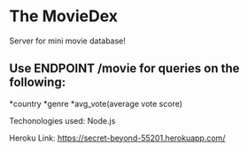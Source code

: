 # The MovieDex

Server for mini movie database!

## Use ENDPOINT /movie for queries on the following:
*country
*genre
*avg_vote(average vote score)

Techonologies used:
Node.js

Heroku Link:
https://secret-beyond-55201.herokuapp.com/
